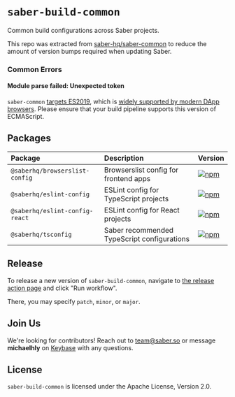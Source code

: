 # `saber-build-common`

Common build configurations across Saber projects.

This repo was extracted from [saber-hq/saber-common](https://github.com/saber-hq/saber-common) to reduce the amount of version bumps required when updating Saber.

### Common Errors

#### Module parse failed: Unexpected token

`saber-common` [targets ES2019](packages/tsconfig/tsconfig.lib.json), which is [widely supported by modern DApp browsers](https://caniuse.com/?search=es2019). Please ensure that your build pipeline supports this version of ECMAScript.

## Packages

| Package                        | Description                                 | Version                                                                                                                             |
| :----------------------------- | :------------------------------------------ | :---------------------------------------------------------------------------------------------------------------------------------- |
| `@saberhq/browserslist-config` | Browserslist config for frontend apps       | [![npm](https://img.shields.io/npm/v/@saberhq/browserslist-config.svg)](https://www.npmjs.com/package/@saberhq/browserslist-config) |
| `@saberhq/eslint-config`       | ESLint config for TypeScript projects       | [![npm](https://img.shields.io/npm/v/@saberhq/eslint-config.svg)](https://www.npmjs.com/package/@saberhq/eslint-config)             |
| `@saberhq/eslint-config-react` | ESLint config for React projects            | [![npm](https://img.shields.io/npm/v/@saberhq/eslint-config-react.svg)](https://www.npmjs.com/package/@saberhq/eslint-config-react) |
| `@saberhq/tsconfig`            | Saber recommended TypeScript configurations | [![npm](https://img.shields.io/npm/v/@saberhq/tsconfig.svg)](https://www.npmjs.com/package/@saberhq/tsconfig)                       |

## Release

To release a new version of `saber-build-common`, navigate to [the release action page](https://github.com/saber-hq/saber-common/actions/workflows/release.yml) and click "Run workflow".

There, you may specify `patch`, `minor`, or `major`.

## Join Us

We're looking for contributors! Reach out to team@saber.so or message **michaelhly** on [Keybase](https://keybase.io/) with any questions.

## License

`saber-build-common` is licensed under the Apache License, Version 2.0.
